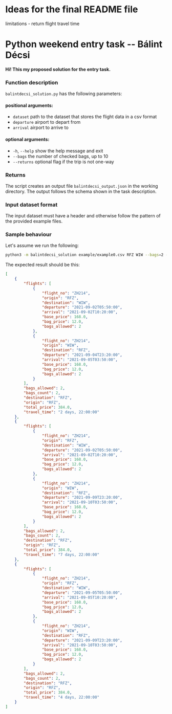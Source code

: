 # Ideas for the final README file
limitations - return flight travel time



# Python weekend entry task -- Bálint Décsi

**Hi! This my proposed solution for the entry task.**

### Function description
`balintdecsi_solution.py` has the following parameters:

#### positional arguments:
- `dataset`             path to the dataset that stores the flight data in a csv format
- `departure`           airport to depart from
- `arrival`             airport to arrive to

#### optional arguments:
- `-h`, `--help`        show the help message and exit
- `--bags`              the number of checked bags, up to 10
- `--returns`           optional flag if the trip is not one-way

### Returns
The script creates an output file `balintdecsi_output.json` in the working directory. The output follows the schema shown in the task description.

### Input dataset format
The input dataset must have a header and otherwise follow the pattern of the provided example files.

### Sample behaviour
Let's assume we run the following:
```bash
python3 -m balintdecsi_solution example/example0.csv RFZ WIW --bags=2 --returns
```
The expected result should be this:
```json
[
	{
		"flights": [
			{
				"flight_no": "ZH214",
				"origin": "RFZ",
				"destination": "WIW",
				"departure": "2021-09-02T05:50:00",
				"arrival": "2021-09-02T10:20:00",
				"base_price": 168.0,
				"bag_price": 12.0,
				"bags_allowed": 2
			},
			{
				"flight_no": "ZH214",
				"origin": "WIW",
				"destination": "RFZ",
				"departure": "2021-09-04T23:20:00",
				"arrival": "2021-09-05T03:50:00",
				"base_price": 168.0,
				"bag_price": 12.0,
				"bags_allowed": 2
			}
		],
		"bags_allowed": 2,
		"bags_count": 2,
		"destination": "RFZ",
		"origin": "RFZ",
		"total_price": 384.0,
		"travel_time": "2 days, 22:00:00"
	},
	{
		"flights": [
			{
				"flight_no": "ZH214",
				"origin": "RFZ",
				"destination": "WIW",
				"departure": "2021-09-02T05:50:00",
				"arrival": "2021-09-02T10:20:00",
				"base_price": 168.0,
				"bag_price": 12.0,
				"bags_allowed": 2
			},
			{
				"flight_no": "ZH214",
				"origin": "WIW",
				"destination": "RFZ",
				"departure": "2021-09-09T23:20:00",
				"arrival": "2021-09-10T03:50:00",
				"base_price": 168.0,
				"bag_price": 12.0,
				"bags_allowed": 2
			}
		],
		"bags_allowed": 2,
		"bags_count": 2,
		"destination": "RFZ",
		"origin": "RFZ",
		"total_price": 384.0,
		"travel_time": "7 days, 22:00:00"
	},
	{
		"flights": [
			{
				"flight_no": "ZH214",
				"origin": "RFZ",
				"destination": "WIW",
				"departure": "2021-09-05T05:50:00",
				"arrival": "2021-09-05T10:20:00",
				"base_price": 168.0,
				"bag_price": 12.0,
				"bags_allowed": 2
			},
			{
				"flight_no": "ZH214",
				"origin": "WIW",
				"destination": "RFZ",
				"departure": "2021-09-09T23:20:00",
				"arrival": "2021-09-10T03:50:00",
				"base_price": 168.0,
				"bag_price": 12.0,
				"bags_allowed": 2
			}
		],
		"bags_allowed": 2,
		"bags_count": 2,
		"destination": "RFZ",
		"origin": "RFZ",
		"total_price": 384.0,
		"travel_time": "4 days, 22:00:00"
	}
]
```